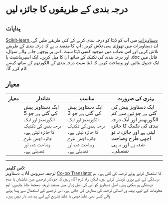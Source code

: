 <!--
CO_OP_TRANSLATOR_METADATA:
{
  "original_hash": "b2a01912beb24cfb0007f83594dba801",
  "translation_date": "2025-08-29T14:01:43+00:00",
  "source_file": "4-Classification/1-Introduction/assignment.md",
  "language_code": "ur"
}
-->
# درجہ بندی کے طریقوں کا جائزہ لیں

## ہدایات

[Scikit-learn دستاویزات](https://scikit-learn.org/stable/supervised_learning.html) میں آپ کو ڈیٹا کو درجہ بندی کرنے کے کئی طریقے ملیں گے۔ ان دستاویزات میں تھوڑی سی تلاش کریں: آپ کا مقصد یہ ہے کہ درجہ بندی کے طریقے تلاش کریں اور اس نصاب میں موجود کسی ڈیٹا سیٹ، اس پر پوچھے جانے والے سوال، اور درجہ بندی کی تکنیک کے ساتھ ان کا میل کریں۔ ایک اسپریڈشیٹ یا .doc فائل میں ایک جدول بنائیں اور وضاحت کریں کہ ڈیٹا سیٹ درجہ بندی کے الگورتھم کے ساتھ کیسے کام کرے گا۔

## معیار

| معیار | شاندار                                                                                                                           | مناسب                                                                                                                            | بہتری کی ضرورت                                                                                                                                             |
| -------- | ----------------------------------------------------------------------------------------------------------------------------------- | ----------------------------------------------------------------------------------------------------------------------------------- | ------------------------------------------------------------------------------------------------------------------------------------------------------------- |
|          | ایک دستاویز پیش کی گئی ہے جو 5 الگورتھمز اور ایک درجہ بندی کی تکنیک کا جائزہ لیتی ہے۔ جائزہ اچھی طرح وضاحت شدہ اور تفصیلی ہے۔ | ایک دستاویز پیش کی گئی ہے جو 3 الگورتھمز اور ایک درجہ بندی کی تکنیک کا جائزہ لیتی ہے۔ جائزہ اچھی طرح وضاحت شدہ اور تفصیلی ہے۔ | ایک دستاویز پیش کی گئی ہے جو تین سے کم الگورتھمز اور ایک درجہ بندی کی تکنیک کا جائزہ لیتی ہے اور جائزہ نہ تو اچھی طرح وضاحت شدہ ہے اور نہ ہی تفصیلی۔ |

---

**ڈس کلیمر**:  
یہ دستاویز AI ترجمہ سروس [Co-op Translator](https://github.com/Azure/co-op-translator) کا استعمال کرتے ہوئے ترجمہ کی گئی ہے۔ ہم درستگی کے لیے پوری کوشش کرتے ہیں، لیکن براہ کرم آگاہ رہیں کہ خودکار ترجمے میں غلطیاں یا عدم درستگی ہو سکتی ہیں۔ اصل دستاویز کو اس کی اصل زبان میں مستند ذریعہ سمجھا جانا چاہیے۔ اہم معلومات کے لیے، پیشہ ور انسانی ترجمہ کی سفارش کی جاتی ہے۔ اس ترجمے کے استعمال سے پیدا ہونے والی کسی بھی غلط فہمی یا غلط تشریح کے لیے ہم ذمہ دار نہیں ہیں۔